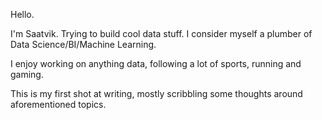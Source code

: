 Hello.

I'm Saatvik. Trying to build cool data stuff. I consider myself a plumber of Data Science/BI/Machine Learning.

I enjoy working on anything data, following a lot of sports, running and gaming.

This is my first shot at writing, mostly scribbling some thoughts around aforementioned topics.
